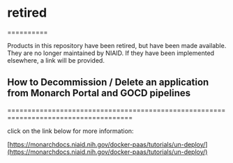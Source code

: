 # retired
==========

Products in this repository have been retired, but have been made available. They are no longer maintained by NIAID. If they have been implemented elsewhere, a link will be provided.

## How to Decommission / Delete an application from Monarch Portal and GOCD pipelines
=====================================================================================

click on the link below for more information:

[https://monarchdocs.niaid.nih.gov/docker-paas/tutorials/un-deploy/](https://monarchdocs.niaid.nih.gov/docker-paas/tutorials/un-deploy/)
